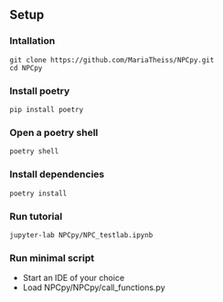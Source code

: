 ## Setup 


### Intallation 
`git clone https://github.com/MariaTheiss/NPCpy.git`  
`cd NPCpy`  

### Install poetry 
`pip install poetry`

### Open a poetry shell
`poetry shell`

### Install dependencies 
`poetry install` 


### Run tutorial 
`jupyter-lab NPCpy/NPC_testlab.ipynb`


### Run minimal script 

- Start an IDE of your choice 
- Load NPCpy/NPCpy/call_functions.py





